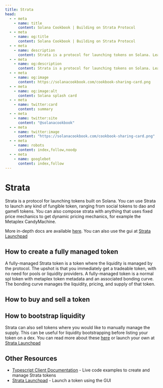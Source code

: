 ```yaml
---
title: Strata
head:
  - - meta
    - name: title
      content: Solana Cookbook | Building on Strata Protocol
  - - meta
    - name: og:title
      content: Solana Cookbook | Building on Strata Protocol
  - - meta
    - name: description
      content: Strata is a protocol for launching tokens on Solana. Learn how to use and build on top of Strata.
  - - meta
    - name: og:description
      content: Strata is a protocol for launching tokens on Solana. Learn how to use and build on top of Strata.
  - - meta
    - name: og:image
      content: https://solanacookbook.com/cookbook-sharing-card.png
  - - meta
    - name: og:image:alt
      content: Solana splash card
  - - meta
    - name: twitter:card
      content: summary
  - - meta
    - name: twitter:site
      content: "@solanacookbook"
  - - meta
    - name: twitter:image
      content: "https://solanacookbook.com/cookbook-sharing-card.png"
  - - meta
    - name: robots
      content: index,follow,noodp
  - - meta
    - name: googlebot
      content: index,follow
---
```


# Strata

Strata is a protocol for launching tokens built on Solana. 
You can use Strata to launch any kind of fungible token, ranging from social tokens to dao and gamefi tokens.
You can also compose strata with anything that uses fixed price mechanics to get dynamic pricing mechanics, for example the Metaplex CandyMachine.

More in-depth docs are available [here](docs.strataprotocol.com). You can also use the gui at [Strata Launchpad](app.strataprotocol.com)

## How to create a fully managed token

A fully-managed Strata token is a token where the liquidity is managed by the protocol. The upshot is that you immediately get a tradeable
token, with no need for pools or liquidity providers. A fully-managed token is a normal spl token with metaplex token metadata and an associated bonding curve.
The bonding curve manages the liquidity, pricing, and supply of that token.

<SolanaCodeGroup>
  <SolanaCodeGroupItem title="TS" active>

  <template v-slot:default>

@[code](@/code/strata/fully-managed/create-token.en.ts)

  </template>

  <template v-slot:preview>

@[code](@/code/strata/fully-managed/create-token.preview.en.ts)

  </template>

  </SolanaCodeGroupItem>

</SolanaCodeGroup>

## How to buy and sell a token

<SolanaCodeGroup>
  <SolanaCodeGroupItem title="TS" active>

  <template v-slot:default>

@[code](@/code/strata/fully-managed/buy-token.en.ts)

  </template>

  <template v-slot:preview>

@[code](@/code/strata/fully-managed/buy-token.preview.en.ts)

  </template>

  </SolanaCodeGroupItem>

</SolanaCodeGroup>


<SolanaCodeGroup>
  <SolanaCodeGroupItem title="TS" active>

  <template v-slot:default>

@[code](@/code/strata/fully-managed/sell-token.en.ts)

  </template>

  <template v-slot:preview>

@[code](@/code/strata/fully-managed/sell-token.preview.en.ts)

  </template>

  </SolanaCodeGroupItem>

</SolanaCodeGroup>

## How to bootstrap liquidity

Strata can also sell tokens where you would like to manually manage the supply. This can be useful for liquidity bootstrapping before listing your token
on a dex. You can read more about these [here](https://docs.strataprotocol.com/marketplace/lbc) or launch your own at [Strata Launchpad](app.strataprotocol.com)


<SolanaCodeGroup>
  <SolanaCodeGroupItem title="TS" active>

  <template v-slot:default>

@[code](@/code/strata/lbc/create.en.ts)

  </template>

  <template v-slot:preview>

@[code](@/code/strata/lbc/create.preview.en.ts)

  </template>

  </SolanaCodeGroupItem>

</SolanaCodeGroup>

## Other Resources

- [Typescript Client Documentation](https://docs.strataprotocol.com) - Live code examples to create and manage Strata tokens
- [Strata Launchpad](https://app.strataprotocol.com/launchpad) - Launch a token using the GUI
